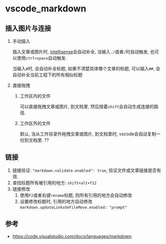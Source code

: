# vscode_markdown


## 插入图片与连接
1. 手动插入

    插入文章或图片时, [intellisense](https://code.visualstudio.com/docs/editor/intellisense)会自动补全, 当输入`./`或者`/`时自动触发, 也可以使用`ctrl+space`自动触发.

    当输入`#`时, 会自动补全标题, 如果不清楚具体哪个文章的标题, 可以输入`##`, 会自动补全当前工程下的所有相似标题

2. 直接拖拽
    1. 工作区内的文件

        可以直接拖拽文章或图片, 到文档里, 然后按着`shift`会自动生成连接的路径.

    2. 工作区外的文件

        默认, 当从工作目录外拖拽文章或图片, 到文档里时, vscode会自动复制一份到文档里. ??



## 链接
1. 链接验证: `"markdown.validate.enabled": true`, 验证文件或文章链接是否有效.
2. 查找标题所有被引用的地方: `shift+alt+f12`
3. 链接修改
    1. 使用`F2`或者右键`rename`标题, 则所有引用的地方会自动修改
    2. 设置修改标题时, 引用的地方自动修改`markdown.updateLinksOnFileMove.enabled: "prompt"`








## 参考
- https://code.visualstudio.com/docs/languages/markdown